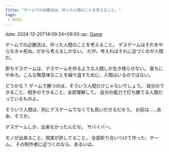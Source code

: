 ```yaml
---
title: "ゲームでの必勝法は、作った人間のことを考えること。"
tags:
 - Info
---
```


date: 2024-12-20T14:09:34+09:00
up:: [Game](../Bar/Novel/Topics/Game.md)

ゲームでの必勝法は、作った人間のことを考えること。
デスゲームはそれをやらなきゃ死ぬ。だから考えるしかない。
だが、考えればそれに近づくのが人間だ。

即ちデスゲームは、デスゲームを作るような人間しか生き残らせない。
直ちにやめろ。こんな無意味なことを繰り返すために、人間はいるのではない。

どうかな？
ゲームで勝つのは、そういう人間だけじゃないでしょう。
自分のできること、相手のできること、全部理解して。
自分の能力で打ち勝てる人間だっているものよ。

そういう人間は、別にデスゲームでなくても見いだせるだろう。
お前は……ああ、そうか。

デスゲームしか、出来なかったんだな。
サバイバー。

モノが出来ること、現実が許してること。
全部折り合いつけて作った、ゲーム。
その制作者に近づくのなら、あるいは。